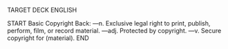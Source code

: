 TARGET DECK
ENGLISH

START
Basic
Copyright
Back: —n. Exclusive legal right to print, publish, perform, film, or record material. —adj. Protected by copyright. —v. Secure copyright for (material).
END
